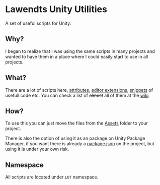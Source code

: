 # Lawendts Unity Utilities
A set of useful scripts for Unity.

## Why?
I began to realize that I was using the same scripts in many projects and wanted to have them in a place where I could easily start to use in all projects.

## What?
There are a lot of scripts here, [attributes](https://github.com/Lawendt/UnityLawUtilities/tree/master/Assets/Editor/CustomAttributes), [editor extensions](https://github.com/Lawendt/UnityLawUtilities/tree/master/Assets/Editor), [snippets](https://github.com/Lawendt/UnityLawUtilities/tree/master/Assets/Plugin/Snippets) of usefull code etc. You can check a list of ~~almost~~ all of them at the [wiki](https://github.com/Lawendt/UnityLawUtilities/wiki).

## How?
To use this you can just move the files from the [Assets](https://github.com/Lawendt/LawendtUnityUtilities/tree/master/Assets) folder to your project.

There is also the option of using it as an package on Unity Package Manager, if you want there is already a [package.json](https://github.com/Lawendt/LawendtUnityUtilities/blob/master/package.json) on the project, but using it is under your own risk.

## Namespace
All scripts are located under `LUT` namespace.

